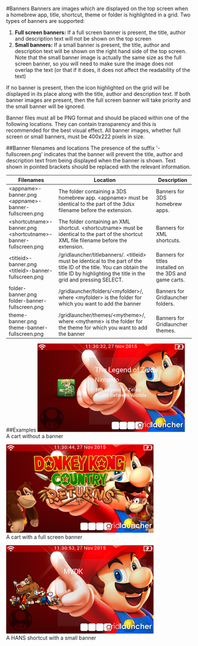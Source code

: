 #Banners
Banners are images which are displayed on the top screen when a homebrew app, title, shortcut, theme or folder is highlighted in a grid. Two types of banners are supported:

1. **Full screen banners:** If a full screen banner is present, the title, author and description text will not be shown on the top screen
2. **Small banners:** If a small banner is present, the title, author and description text will be shown on the right hand side of the top screen. Note that the small banner image is actually the same size as the full screen banner, so you will need to make sure the image does not overlap the text (or that if it does, it does not affect the readability of the text)

If no banner is present, then the icon highlighted on the grid will be displayed in its place along with the title, author and description text. If both banner images are present, then the full screen banner will take priority and the small banner will be ignored.

Banner files must all be PNG format and should be placed within one of the following locations. They can contain transparency and this is recommended for the best visual effect. All banner images, whether full screen or small banners, must be 400x222 pixels in size.

##Banner filenames and locations
The presence of the suffix '-fullscreen.png' indicates that the banner will prevent the title, author and description text from being displayed when the banner is shown. Text shown in pointed brackets should be replaced with the relevant information.

Filenames|Location|Description
--------|--------|-----------
\<appname\>-banner.png<br>\<appname\>-banner-fullscreen.png|The folder containing a 3DS homebrew app. \<appname\> must be identical to the part of the 3dsx filename before the extension.|Banners for 3DS homebrew apps.
\<shortcutname\>-banner.png<br>\<shortcutname\>-banner-fullscreen.png|The folder containing an XML shortcut. \<shortcutname\> must be identical to the part of the shortcut XML file filename before the extension.|Banners for XML shortcuts.
\<titleid\>-banner.png<br>\<titleid\>-banner-fullscreen.png|/gridlauncher/titlebanners/. \<titleid\> must be identical to the part of the title ID of the title. You can obtain the title ID by highlighting the title in the grid and pressing SELECT.|Banners for titles installed on the 3DS and game carts.
folder-banner.png<br>folder-banner-fullscreen.png|/gridlauncher/folders/\<myfolder\>/, where \<myfolder\> is the folder for which you want to add the banner|Banners for Gridlauncher folders.
theme-banner.png<br>theme-banner-fullscreen.png|/gridlauncher/themes/\<mytheme\>/, where \<mytheme\> is the folder for the theme for which you want to add the banner|Banners for Gridlauncher themes.

##Examples
![A cart without a banner](images/bannernone.png)<br>
A cart without a banner

![A cart with a full screen banner](images/bannerfull.png)<br>
A cart with a full screen banner

![A HANS shortcut with a small banner](images/bannersmall.png)<br>
A HANS shortcut with a small banner
